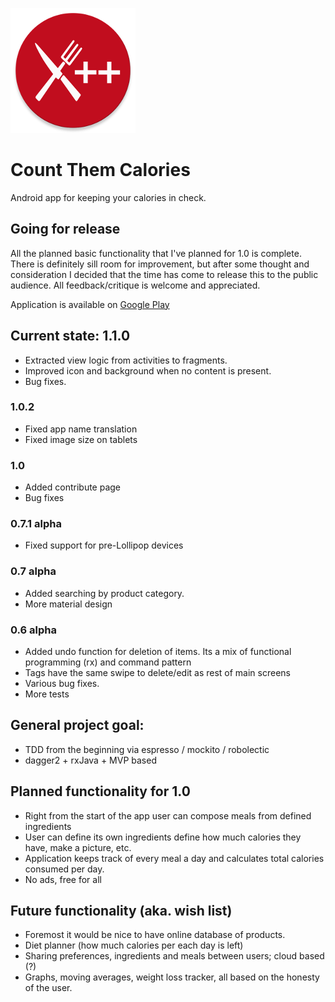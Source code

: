 ![Count Them Calories logo](web_ctc_logo.png)
# Count Them Calories
Android app for keeping your calories in check.

## Going for release
All the planned basic functionality that I've planned for 1.0 is complete. There is definitely sill room for improvement, but after some thought and consideration I decided that the time has come to release this to the public audience.
All feedback/critique is welcome and appreciated.

Application is available on [Google Play](https://play.google.com/store/apps/details?id=com.github.st1hy.countthemcalories)

## Current state: 1.1.0
* Extracted view logic from activities to fragments.
* Improved icon and background when no content is present.
* Bug fixes.

### 1.0.2
* Fixed app name translation
* Fixed image size on tablets

### 1.0
* Added contribute page
* Bug fixes

### 0.7.1 alpha
* Fixed support for pre-Lollipop devices

### 0.7 alpha
* Added searching by product category.
* More material design

### 0.6 alpha
* Added undo function for deletion of items. Its a mix of functional programming (rx) and command pattern 
* Tags have the same swipe to delete/edit as rest of main screens
* Various bug fixes.
* More tests

## General project goal:
* TDD from the beginning via espresso / mockito / robolectic
* dagger2 + rxJava + MVP based

## Planned functionality for 1.0
* Right from the start of the app user can compose meals from defined ingredients
* User can define its own ingredients define how much calories they have, make a picture, etc.
* Application keeps track of every meal a day and calculates total calories consumed per day.
* No ads, free for all

## Future functionality (aka. wish list)
* Foremost it would be nice to have online database of products.
* Diet planner (how much calories per each day is left)
* Sharing preferences, ingredients and meals between users; cloud based (?)
* Graphs, moving averages, weight loss tracker, all based on the honesty of the user.

